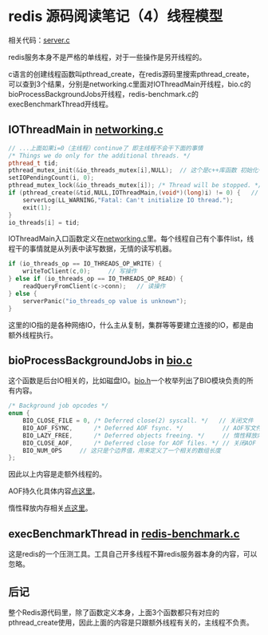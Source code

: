# redis 源码阅读笔记（4）线程模型

相关代码：[server.c](https://github.com/redis/redis/blob/unstable/src/server.c)

redis服务本身不是严格的单线程，对于一些操作是另开线程的。

c语言的创建线程函数叫pthread_create，在redis源码里搜索pthread_create，可以查到3个结果，分别是networking.c里面对IOThreadMain开线程，bio.c的bioProcessBackgroundJobs开线程，redis-benchmark.c的execBenchmarkThread开线程。

## IOThreadMain in [networking.c](https://github.com/redis/redis/blob/unstable/src/networking.c)

```cpp
// ...上面如果i=0（主线程）continue了 即主线程不会干下面的事情
/* Things we do only for the additional threads. */
pthread_t tid;
pthread_mutex_init(&io_threads_mutex[i],NULL);  // 这个是c++库函数 初始化一把锁
setIOPendingCount(i, 0);
pthread_mutex_lock(&io_threads_mutex[i]); /* Thread will be stopped. */ // c++库函数 上锁
if (pthread_create(&tid,NULL,IOThreadMain,(void*)(long)i) != 0) {   // 给所有子线程注册IOThreadMain入口函数
    serverLog(LL_WARNING,"Fatal: Can't initialize IO thread.");
    exit(1);
}
io_threads[i] = tid;
```

IOThreadMain入口函数定义在[networking.c](https://github.com/redis/redis/blob/unstable/src/networking.c)里。每个线程自己有个事件list，线程干的事情就是从列表中读写数据，无情的读写机器。

```cpp
if (io_threads_op == IO_THREADS_OP_WRITE) {
    writeToClient(c,0);     // 写操作
} else if (io_threads_op == IO_THREADS_OP_READ) {
    readQueryFromClient(c->conn);   // 读操作
} else {
    serverPanic("io_threads_op value is unknown");
}
```

这里的IO指的是各种网络IO，什么主从复制，集群等等要建立连接的IO，都是由额外线程执行。

## bioProcessBackgroundJobs in [bio.c](https://github.com/redis/redis/blob/unstable/src/bio.c)

这个函数是后台IO相关的，比如磁盘IO。[bio.h](https://github.com/redis/redis/blob/unstable/src/bio.h)一个枚举列出了BIO模块负责的所有内容。

```cpp
/* Background job opcodes */
enum {
    BIO_CLOSE_FILE = 0, /* Deferred close(2) syscall. */   // 关闭文件
    BIO_AOF_FSYNC,      /* Deferred AOF fsync. */           // AOF写文件
    BIO_LAZY_FREE,      /* Deferred objects freeing. */     // 惰性释放内存
    BIO_CLOSE_AOF,      /* Deferred close for AOF files. */ // 关闭AOF
    BIO_NUM_OPS     // 这只是个边界值，用来定义了一个相关的数组长度
};
```

因此以上内容是走额外线程的。

AOF持久化具体内容[点这里](2.persistence.md#aof)。

惰性释放内存相关[点这里](5.free.md)。

## execBenchmarkThread in [redis-benchmark.c](https://github.com/redis/redis/blob/unstable/src/redis-benchmark.c)

这是redis的一个压测工具。工具自己开多线程不算redis服务器本身的内容，可以忽略。

## 后记

整个Redis源代码里，除了函数定义本身，上面3个函数都只有对应的pthread_create使用，因此上面的内容是只跟额外线程有关的，主线程不负责。